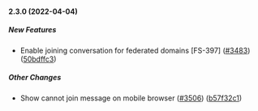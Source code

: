#### 2.3.0 (2022-04-04)

##### New Features

- Enable joining conversation for federated domains [FS-397] ([#3483](https://github.com/wireapp/wire-account/pull/3483)) ([50bdffc3](https://github.com/wireapp/wire-account/commit/50bdffc3003d91109c031794a50557aafab9eee4))

##### Other Changes

- Show cannot join message on mobile browser ([#3506](https://github.com/wireapp/wire-account/pull/3506)) ([b57f32c1](https://github.com/wireapp/wire-account/commit/b57f32c1b72e38a871c42abff242db08336f5aad))
